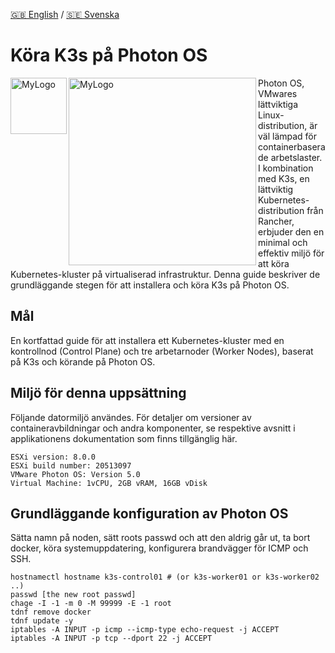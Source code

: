 [🇬🇧 English](README.md) / [🇸🇪 Svenska](README_se.md) 

# Köra K3s på Photon OS
<img width="90" alt="MyLogo" src="https://landscape.cncf.io/logos/6fc4d4394f933b66196684183a6d138a3a8fc83d8d4f711028a80cba81c10397.svg" align=left>
<img width="300" alt="MyLogo" src="https://camo.githubusercontent.com/c3b195e8681e9f3591ca53deb95b021cd98ec95811ff705cde2427959615a9e0/687474703a2f2f73746f726167652e676f6f676c65617069732e636f6d2f70726f6a6563742d70686f746f6e2f766d772d6c6f676f2d70686f746f6e2e737667" align=left>

Photon OS, VMwares lättviktiga Linux-distribution, är väl lämpad för containerbaserade arbetslaster. I kombination med K3s, en lättviktig Kubernetes-distribution från Rancher, erbjuder den en minimal och effektiv miljö för att köra Kubernetes-kluster på virtualiserad infrastruktur. Denna guide beskriver de grundläggande stegen för att installera och köra K3s på Photon OS.

## Mål
En kortfattad guide för att installera ett Kubernetes-kluster med en kontrollnod (Control Plane) och tre arbetarnoder (Worker Nodes), baserat på K3s och körande på Photon OS.

## Miljö för denna uppsättning
Följande datormiljö användes. För detaljer om versioner av containeravbildningar och andra komponenter, se respektive avsnitt i applikationens dokumentation som finns tillgänglig här.
```
ESXi version: 8.0.0
ESXi build number: 20513097
VMware Photon OS: Version 5.0
Virtual Machine: 1vCPU, 2GB vRAM, 16GB vDisk
```

## Grundläggande konfiguration av Photon OS
Sätta namn på noden, sätt roots passwd och att den aldrig går ut, ta bort docker, köra systemuppdatering, konfigurera brandvägger för ICMP och SSH.
```
hostnamectl hostname k3s-control01 # (or k3s-worker01 or k3s-worker02 ..)                                                             
passwd [the new root passwd]
chage -I -1 -m 0 -M 99999 -E -1 root
tdnf remove docker
tdnf update -y
iptables -A INPUT -p icmp --icmp-type echo-request -j ACCEPT
iptables -A INPUT -p tcp --dport 22 -j ACCEPT
```

